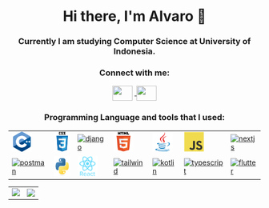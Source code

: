 <h1 align="center"> Hi there, I'm Alvaro 👋 </h1>

<h3 align="center"> Currently I am studying Computer Science at University of Indonesia. </h3>

<div align = "center">

<h3 align="center">Connect with me:</h3>
<a href="https://linkedin.com/in/alvaro-austin" target="blank"><img align="center" src="https://raw.githubusercontent.com/rahuldkjain/github-profile-readme-generator/master/src/images/icons/Social/linked-in-alt.svg" height="30" width="40" /></a> 
<a href="https://instagram.com/notalvaroaustin" target="blank"> &nbsp;<img align="center" src="https://raw.githubusercontent.com/rahuldkjain/github-profile-readme-generator/master/src/images/icons/Social/instagram.svg" height="30" width="40" /></a>
</div>

<div align = "center">
<h3>Programming Language and tools that I used:</h3>

<table>

<tr>
<td align = "top"><a href="https://sourceforge.net/projects/orwelldevcpp/" target="_blank" rel="noreferrer"> <img src="https://raw.githubusercontent.com/devicons/devicon/master/icons/cplusplus/cplusplus-original.svg" alt="cpp" width="40" height="40"/> </a></td>
    
<td align = "top"><a href="https://www.w3schools.com/css/" target="_blank" rel="noreferrer"> <img src="https://raw.githubusercontent.com/devicons/devicon/master/icons/css3/css3-original-wordmark.svg" alt="css" width="40" height="40"/> </a></td>
    
<td align = "top"><a href="https://www.djangoproject.com/" target="_blank" rel="noreferrer"> <img src="https://cdn.jsdelivr.net/gh/devicons/devicon/icons/django/django-plain.svg" alt="django" width="40" height="40"/> </a></td>
    
<td align = "top"><a href="https://www.w3.org/html/" target="_blank" rel="noreferrer"> <img src="https://raw.githubusercontent.com/devicons/devicon/master/icons/html5/html5-original-wordmark.svg" alt="html" width="40" height="40"/> </a></td>
    
<td align = "top"><a href="https://www.java.com" target="_blank" rel="noreferrer"> <img src="https://raw.githubusercontent.com/devicons/devicon/master/icons/java/java-original.svg" alt="java" width="40" height="40"/> </a></td>
    
<td align = "top"><a href="https://developer.mozilla.org/en-US/docs/Web/JavaScript" target="_blank" rel="noreferrer"> <img src="https://raw.githubusercontent.com/devicons/devicon/master/icons/javascript/javascript-original.svg" alt="javascript" width="40" height="40"/> </a> </td>
    
<td align = "top"><a href="https://nextjs.org/" target="_blank" rel="noreferrer"> <img src="https://assets.vercel.com/image/upload/q_auto/front/assets/design/black-nextjs.png" alt="nextjs" width="40" height="40"/> </a></td>
</tr>

<tr>
<td align = "top"><a href="https://postman.com" target="_blank" rel="noreferrer"> <img src="https://www.vectorlogo.zone/logos/getpostman/getpostman-icon.svg" alt="postman" width="40" height="40"/> </a></td>
    
<td align = "top"><a href="https://www.python.org" target="_blank" rel="noreferrer"> <img src="https://raw.githubusercontent.com/devicons/devicon/master/icons/python/python-original.svg" alt="python" width="40" height="40"/> </a></td>
    
<td align = "top"><a href="https://reactjs.org/" target="_blank" rel="noreferrer"> <img src="https://raw.githubusercontent.com/devicons/devicon/master/icons/react/react-original-wordmark.svg" alt="react" width="40" height="40"/> </a></td>
    
<td align = "top"><a href="https://tailwindcss.com/" target="_blank" rel="noreferrer"> <img src="https://www.vectorlogo.zone/logos/tailwindcss/tailwindcss-icon.svg" alt="tailwind" width="40" height="40"/> </a></td>
    
<td align = "top"><a href="https://kotlinlang.org/" target="_blank" rel="noreferrer"> <img src="https://upload.wikimedia.org/wikipedia/commons/thumb/0/06/Kotlin_Icon.svg/2048px-Kotlin_Icon.svg.png" alt="kotlin" width="40" height="40"/> </a></td>
    
<td align = "top"><a href="https://www.typescriptlang.org/" target="_blank" rel="noreferrer"> <img src="https://www.kindpng.com/picc/m/355-3557482_flutter-logo-png-transparent-png.png" alt="typescript" width="40" height="40"/> </a></td>

<td align = "top"><a href="https://flutter.dev/" target="_blank" rel="noreferrer"> <img src="https://raw.githubusercontent.com/rahuldkjain/github-profile-readme-generator/master/src/images/icons/ProgrammingLanguages/typescript.svg" alt="flutter" width="40" height="40"/> </a></td>

</tr>

</table>

</div>

<table>
  <tr>
    <td align="top"> <img src="https://github-readme-stats.vercel.app/api/top-langs?username=emilicos&theme=github_dark&show_icons=true&locale=en&layout=compact&hide=css"/> </td>
    <td align = "top"> <img align="top" src="https://github-readme-stats.vercel.app/api?username=emilicos&theme=github_dark&show_icons=true&locale=en"/> </td>
  </tr>
</table>

<!---
Emilicos/Emilicos is a ✨ special ✨ repository because its `README.md` (this file) appears on your GitHub profile.
You can click the Preview link to take a look at your changes.
--->
